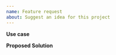 ```yaml
---
name: Feature request
about: Suggest an idea for this project
---
```


**Use case**
<!-- Provide a clear and concise description of *your use case* and what you thus think is missing, and why. -->

**Proposed Solution**
<!-- 
There may be several different solutions for your idea or use case, add your deliberations about it here to help sort out the best one(s).
Add screenshots or mockups to visualize your idea, if applicable.
-->

